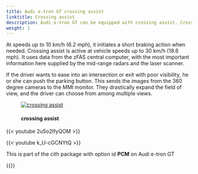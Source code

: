 ```yaml
---
title: Audi e-tron GT crossing assist
linktitle: Crossing assist
description: Audi e-tron GT can be equipped with crossing assist. Crossing assist recognizes critical cross traffic in front of the car and warns the driver of it both visually and audibly.
weight: 1
---
```

<!-- markdownlint-disable MD033 -->
 At speeds up to 10 km/h (6.2 mph), it initiates a short braking action when needed. Crossing assist is active at vehicle speeds up to 30 km/h (18.6 mph). It uses data from the zFAS central computer, with the most important information here supplied by the mid-range radars and the laser scanner. 

If the driver wants to ease into an intersection or exit with poor visibility, he or she can push the parking button. This sends the images from the 360 degree cameras to the MMI monitor. They drastically expand the field of view, and the driver can choose from among multiple views.

<figure>
    <a href="https://media.electrichasgoneaudi.net/multimedia/models/e-tron/technology/drivingassistance/crossingassist/crossing_assist.jpg">
        <img src="https://media.electrichasgoneaudi.net/multimedia/models/e-tron/technology/drivingassistance/crossingassist/crossing_assists.jpg"
        class="img-fluid" alt="crossing assist" title="crossing assist">
    </a>
    <figcaption><h4>crossing assist</h4></figcaption>
</figure>

{{< youtube 2u5o2lfyQOM >}}

{{< youtube k_U-cGCNYtQ >}}

This is part of the cith package with option id **PCM** on Audi e-tron GT

{{<children description="true" />}}
